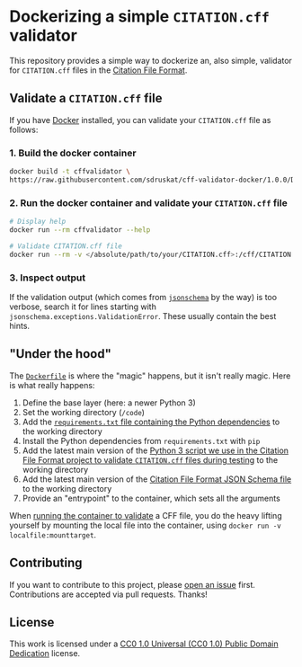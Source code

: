 # Dockerizing a simple `CITATION.cff` validator

This repository provides a simple way to dockerize an, also simple, validator 
for `CITATION.cff` files in the [Citation File Format](https://citation-file-format.github.io/).

## Validate a `CITATION.cff` file

If you have [Docker](https://www.docker.com/) installed, you can validate your `CITATION.cff` file as follows:

### 1. Build the docker container

```bash
docker build -t cffvalidator \
https://raw.githubusercontent.com/sdruskat/cff-validator-docker/1.0.0/Dockerfile
```

### 2. Run the docker container and validate your `CITATION.cff` file

```bash
# Display help
docker run --rm cffvalidator --help

# Validate CITATION.cff file
docker run --rm -v </absolute/path/to/your/CITATION.cff>:/cff/CITATION.cff cffvalidator
```

### 3. Inspect output

If the validation output (which comes from [`jsonschema`](https://pypi.org/project/jsonschema/) by the way) is too verbose,
search it for lines starting with `jsonschema.exceptions.ValidationError`. These usually contain the best hints.

## "Under the hood"

The [`Dockerfile`](Dockerfile) is where the "magic" happens, but it isn't really magic.
Here is what really happens:

1. Define the base layer (here: a newer Python 3)
2. Set the working directory (`/code`)
3. Add the [`requirements.txt` file containing the Python dependencies](requirements.txt) to the working directory
5. Install the Python dependencies from `requirements.txt` with `pip`
6. Add the latest main version of the [Python 3 script we use in the Citation File Format project to validate `CITATION.cff` files during testing](https://raw.githubusercontent.com/citation-file-format/citation-file-format/main/examples/validator.py) to the working directory
6. Add the latest main version of the [Citation File Format JSON Schema file](https://raw.githubusercontent.com/citation-file-format/citation-file-format/main/schema.json) to the working directory
7. Provide an "entrypoint" to the container, which sets all the arguments

When [running the container to validate](#2-run-the-docker-container-and-validate-your-citationcff-file) a CFF file, 
you do the heavy lifting yourself by mounting the local file into the container, using `docker run -v localfile:mounttarget`.

## Contributing

If you want to contribute to this project, please [open an issue](https://github.com/sdruskat/simple-cff-validator-docker/issues/new/choose) first.
Contributions are accepted via pull requests.
Thanks!

## License

This work is licensed under a [CC0 1.0 Universal (CC0 1.0)
Public Domain Dedication](https://creativecommons.org/publicdomain/zero/1.0/legalcode) license.
